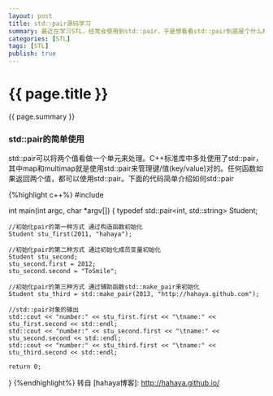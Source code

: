 ```yaml
---
layout: post
title: std::pair源码学习
summary: 最近在学习STL，经常会使用到std::pair，于是想看看std::pair到底是个什么样神奇的东西，
categories: [STL]
tags: [STL]
publish: true
---
```


# {{ page.title }} #
{{ page.summary }}

### std::pair的简单使用 ###
std::pair可以将两个值看做一个单元来处理。C++标准库中多处使用了std::pair，其中map和multimap就是使用std::pair来管理键/值(key/value)对的。任何函数如果返回两个值，都可以使用std::pair。下面的代码简单介绍如何std::pair  

{%highlight c++%}
#include <iostream>

int main(int argc, char *argv[])
{
    typedef std::pair<int, std::string> Student;

    //初始化pair的第一种方式 通过构造函数初始化
    Student stu_first(2011, "hahaya");

    //初始化pair的第二种方式 通过初始化成员变量初始化
    Student stu_second;
    stu_second.first = 2012;
    stu_second.second = "ToSmile";

    //初始化pair的第三种方式 通过辅助函数std::make_pair来初始化
    Student stu_third = std::make_pair(2013, "http://hahaya.github.com");

    //std::pair对象的输出
    std::cout << "number:" << stu_first.first << "\tname:" << stu_first.second << std::endl;
    std::cout << "number:" << stu_second.first << "\tname:" << stu_second.second << std::endl;
    std::cout << "number:" << stu_third.first << "\tname:" << stu_third.second << std::endl;

    return 0;
}
{%endhighlight%}
转自 [hahaya博客]: http://hahaya.github.io/ 

